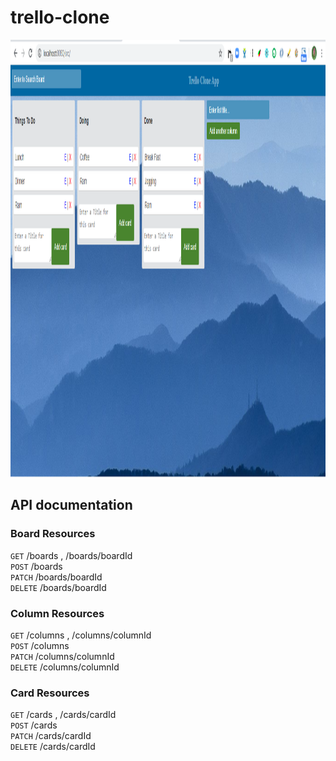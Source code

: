 # trello-clone

<p align="center">
    <img height="700" width="800" src="https://raw.githubusercontent.com/ramsunvtech/trello-cloned-app/master/trello-app.png">
</p>

## API documentation

### Board Resources
  `GET` /boards , /boards/boardId  
  `POST` /boards  
  `PATCH` /boards/boardId  
  `DELETE` /boards/boardId  

### Column Resources
  `GET` /columns , /columns/columnId  
  `POST` /columns  
  `PATCH` /columns/columnId  
  `DELETE` /columns/columnId  

### Card Resources
  `GET` /cards , /cards/cardId  
  `POST` /cards  
  `PATCH` /cards/cardId  
  `DELETE` /cards/cardId  



